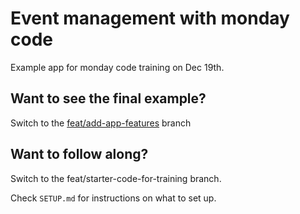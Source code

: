 # Event management with monday code

Example app for monday code training on Dec 19th. 

## Want to see the final example?

Switch to the [feat/add-app-features](https://github.com/yuhgto/monday-event-manager/tree/feat/add-app-features) branch

## Want to follow along? 

Switch to the feat/starter-code-for-training branch. 

Check `SETUP.md` for instructions on what to set up. 